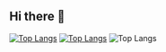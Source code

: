 ## Hi there 👋

<!---Для компактной версии-->
[![Top Langs](https://github-readme-stats.vercel.app/api/top-langs/?username=Zloy01&layout=compact)](https://github.com/anuraghazra/github-readme-stats)
[![Top Langs](https://github-readme-stats-git-masterrstaa-rickstaa.vercel.app/api/top-langs/?username=Zloy01)](https://github.com/anuraghazra/github-readme-stats)
 ![Top Langs](https://github-readme-stats.vercel.app/api/top-langs/?username=Zloy01&hide=javascript,css,scss,html&theme=tokyonight)

